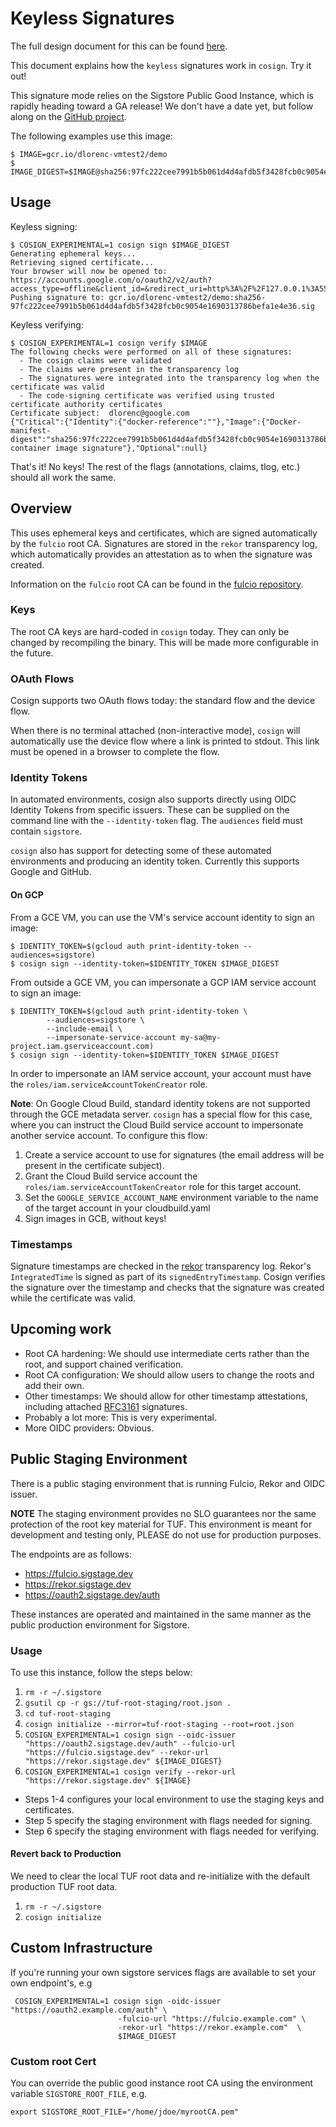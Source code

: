 # Keyless Signatures

The full design document for this can be found [here](https://docs.google.com/document/d/1461lQUoVqbhCve7PuKNf-2_NfpjrzBG5tFohuMVTuK4/edit#).

This document explains how the `keyless` signatures work in `cosign`.
Try it out!

This signature mode relies on the Sigstore Public Good Instance, which is rapidly heading toward a GA release!
We don't have a date yet, but follow along on the [GitHub project](https://github.com/orgs/sigstore/projects/5).

The following examples use this image:

```shell
$ IMAGE=gcr.io/dlorenc-vmtest2/demo
$ IMAGE_DIGEST=$IMAGE@sha256:97fc222cee7991b5b061d4d4afdb5f3428fcb0c9054e1690313786befa1e4e36
```

## Usage

Keyless signing:

```shell
$ COSIGN_EXPERIMENTAL=1 cosign sign $IMAGE_DIGEST
Generating ephemeral keys...
Retrieving signed certificate...
Your browser will now be opened to:
https://accounts.google.com/o/oauth2/v2/auth?access_type=offline&client_id=&redirect_uri=http%3A%2F%2F127.0.0.1%3A5556%2Fauth%2Fgoogle%2Fcallback&response_type=code
Pushing signature to: gcr.io/dlorenc-vmtest2/demo:sha256-97fc222cee7991b5b061d4d4afdb5f3428fcb0c9054e1690313786befa1e4e36.sig
```

Keyless verifying:

```shell
$ COSIGN_EXPERIMENTAL=1 cosign verify $IMAGE
The following checks were performed on all of these signatures:
  - The cosign claims were validated
  - The claims were present in the transparency log
  - The signatures were integrated into the transparency log when the certificate was valid
  - The code-signing certificate was verified using trusted certificate authority certificates 
Certificate subject:  dlorenc@google.com
{"Critical":{"Identity":{"docker-reference":""},"Image":{"Docker-manifest-digest":"sha256:97fc222cee7991b5b061d4d4afdb5f3428fcb0c9054e1690313786befa1e4e36"},"Type":"cosign container image signature"},"Optional":null}
```

That's it! No keys!
The rest of the flags (annotations, claims, tlog, etc.) should all work the same.

## Overview

This uses ephemeral keys and certificates, which are signed automatically by the `fulcio` root CA.
Signatures are stored in the `rekor` transparency log, which automatically provides an attestation
as to when the signature was created.

Information on the `fulcio` root CA can be found in the [fulcio repository](https://github.com/sigstore/fulcio).

### Keys

The root CA keys are hard-coded in `cosign` today.
They can only be changed by recompiling the binary.
This will be made more configurable in the future.

### OAuth Flows

Cosign supports two OAuth flows today: the standard flow and the device flow.

When there is no terminal attached (non-interactive mode), `cosign` will automatically use the device flow
where a link is printed to stdout.
This link must be opened in a browser to complete the flow.

### Identity Tokens

In automated environments, cosign also supports directly using OIDC Identity Tokens from specific issuers.
These can be supplied on the command line with the `--identity-token` flag.
The `audiences` field must contain `sigstore`.

`cosign` also has support for detecting some of these automated environments
and producing an identity token.  Currently this supports Google and GitHub.

#### On GCP

From a GCE VM, you can use the VM's service account identity to sign an image:

```shell
$ IDENTITY_TOKEN=$(gcloud auth print-identity-token --audiences=sigstore)
$ cosign sign --identity-token=$IDENTITY_TOKEN $IMAGE_DIGEST
```

From outside a GCE VM, you can impersonate a GCP IAM service account to sign an image:

```shell
$ IDENTITY_TOKEN=$(gcloud auth print-identity-token \
        --audiences=sigstore \
        --include-email \
        --impersonate-service-account my-sa@my-project.iam.gserviceaccount.com)
$ cosign sign --identity-token=$IDENTITY_TOKEN $IMAGE_DIGEST
```

In order to impersonate an IAM service account, your account must have the
`roles/iam.serviceAccountTokenCreator` role.

**Note**: On Google Cloud Build, standard identity tokens are not supported through the GCE metadata server.
`cosign` has a special flow for this case, where you can instruct the Cloud Build service account to impersonate
another service account.
To configure this flow:

1. Create a service account to use for signatures (the email address will be present in the certificate subject).
2. Grant the Cloud Build service account the `roles/iam.serviceAccountTokenCreator` role for this target account.
3. Set the `GOOGLE_SERVICE_ACCOUNT_NAME` environment variable to the name of the target account in your cloudbuild.yaml
4. Sign images in GCB, without keys!

### Timestamps

Signature timestamps are checked in the [rekor](https://github.com/sigstore/rekor) transparency log. Rekor's `IntegratedTime` is signed as part of its `signedEntryTimestamp`. Cosign verifies the signature over the timestamp and checks that the signature was created while the certificate was valid.

## Upcoming work

* Root CA hardening: We should use intermediate certs rather than the root, and support chained verification.
* Root CA configuration: We should allow users to change the roots and add their own.
* Other timestamps: We should allow for other timestamp attestations, including attached [RFC3161](https://www.ietf.org/rfc/rfc3161.txt) signatures.
* Probably a lot more: This is very experimental.
* More OIDC providers: Obvious.

## Public Staging Environment


There is a public staging environment that is running Fulcio, Rekor and OIDC issuer.

**NOTE** The staging environment provides no SLO guarantees nor the same protection of the root key material for TUF. This environment is meant for development and testing only, PLEASE do not use for production purposes.

The endpoints are as follows:

* https://fulcio.sigstage.dev
* https://rekor.sigstage.dev
* https://oauth2.sigstage.dev/auth

These instances are operated and maintained in the same manner as the public production environment for Sigstore.

### Usage

To use this instance, follow the steps below:

1. `rm -r ~/.sigstore`
1. `gsutil cp -r gs://tuf-root-staging/root.json .`
1. `cd tuf-root-staging`
1. `cosign initialize --mirror=tuf-root-staging --root=root.json`
1. `COSIGN_EXPERIMENTAL=1 cosign sign --oidc-issuer "https://oauth2.sigstage.dev/auth" --fulcio-url "https://fulcio.sigstage.dev" --rekor-url "https://rekor.sigstage.dev" ${IMAGE_DIGEST}`
1. `COSIGN_EXPERIMENTAL=1 cosign verify --rekor-url "https://rekor.sigstage.dev" ${IMAGE}`

* Steps 1-4 configures your local environment to use the staging keys and certificates.
* Step 5 specify the staging environment with flags needed for signing.
* Step 6 specify the staging environment with flags needed for verifying.

#### Revert back to Production

We need to clear the local TUF root data and re-initialize with the default production TUF root data.

1. `rm -r ~/.sigstore`
1. `cosign initialize`

## Custom Infrastructure

If you're running your own sigstore services flags are available to set your own endpoint's, e.g

```
 COSIGN_EXPERIMENTAL=1 cosign sign -oidc-issuer "https://oauth2.example.com/auth" \
                        -fulcio-url "https://fulcio.example.com" \
                        -rekor-url "https://rekor.example.com"  \
                        $IMAGE_DIGEST

```

### Custom root Cert

You can override the public good instance root CA using the environment variable `SIGSTORE_ROOT_FILE`, e.g.

```
export SIGSTORE_ROOT_FILE="/home/jdoe/myrootCA.pem"
```
